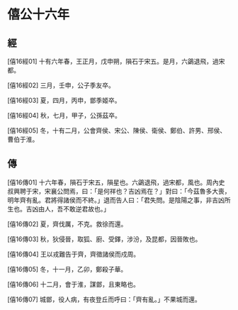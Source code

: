 # 僖公十六年

## 經 <a name="05Xi16Jing"></a>

<a name="05Xi16Jing01">[僖16經01]</a> 十有六年春，王正月，戊申朔，隕石于宋五。是月，六鷁退飛，過宋都。

<a name="05Xi16Jing02">[僖16經02]</a> 三月，壬申，公子季友卒。

<a name="05Xi16Jing03">[僖16經03]</a> 夏，四月，丙申，鄫季姬卒。

<a name="05Xi16Jing04">[僖16經04]</a> 秋，七月，甲子，公孫茲卒。

<a name="05Xi16Jing05">[僖16經05]</a> 冬，十有二月，公會齊侯、宋公、陳侯、衛侯、鄭伯、許男、邢侯、曹伯于淮。

## 傳 <a name="05Xi16Zhuan"></a>

<a name="05Xi16Zhuan01">[僖16傳01]</a> 十六年春，隕石于宋五，隕星也。六鷁退飛，過宋都，風也。周內史叔興聘于宋，宋襄公問焉，曰：「是何祥也？吉凶焉在？」對曰：「今茲魯多大喪，明年齊有亂。君將得諸侯而不終。」退而告人曰：「君失問。是陰陽之事，非吉凶所生也。吉凶由人，吾不敢逆君故也。」

<a name="05Xi16Zhuan02">[僖16傳02]</a> 夏，齊伐厲，不克。救徐而還。

<a name="05Xi16Zhuan03">[僖16傳03]</a> 秋，狄侵晉，取狐、廚、受鐸，涉汾，及昆都，因晉敗也。

<a name="05Xi16Zhuan04">[僖16傳04]</a> 王以戎難告于齊，齊徵諸侯而戍周。

<a name="05Xi16Zhuan05">[僖16傳05]</a> 冬，十一月，乙卯，鄭殺子華。

<a name="05Xi16Zhuan06">[僖16傳06]</a> 十二月，會于淮，謀鄫，且東略也。

<a name="05Xi16Zhuan07">[僖16傳07]</a> 城鄫，役人病，有夜登丘而呼曰：「齊有亂。」不果城而還。

